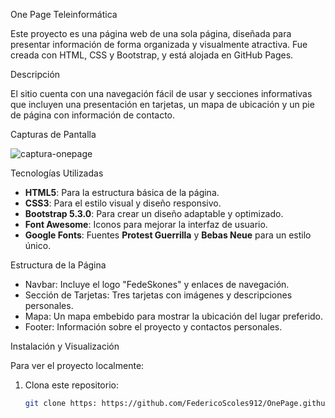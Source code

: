  One Page Teleinformática

Este proyecto es una página web de una sola página, diseñada para presentar información de forma organizada y visualmente atractiva. Fue creada con HTML, CSS y Bootstrap, y está alojada en GitHub Pages.

 Descripción

El sitio cuenta con una navegación fácil de usar y secciones informativas que incluyen una presentación en tarjetas, un mapa de ubicación y un pie de página con información de contacto.

 Capturas de Pantalla

![captura-onepage](https://github.com/user-attachments/assets/a36d7877-7c11-4c04-88a9-25c0d0e00273)


 Tecnologías Utilizadas

- **HTML5**: Para la estructura básica de la página.
- **CSS3**: Para el estilo visual y diseño responsivo.
- **Bootstrap 5.3.0**: Para crear un diseño adaptable y optimizado.
- **Font Awesome**: Iconos para mejorar la interfaz de usuario.
- **Google Fonts**: Fuentes **Protest Guerrilla** y **Bebas Neue** para un estilo único.

 Estructura de la Página

- Navbar: Incluye el logo "FedeSkones" y enlaces de navegación.
- Sección de Tarjetas: Tres tarjetas con imágenes y descripciones personales.
- Mapa: Un mapa embebido para mostrar la ubicación del lugar preferido.
- Footer: Información sobre el proyecto y contactos personales.

 Instalación y Visualización

Para ver el proyecto localmente:

1. Clona este repositorio:
   ```bash
   git clone https: https://github.com/FedericoScoles912/OnePage.github.io

